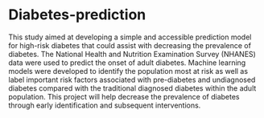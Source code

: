 # Diabetes-prediction

This study aimed at developing a simple and accessible prediction model for high-risk
diabetes that could assist with decreasing the prevalence of diabetes. The National Health
and Nutrition Examination Survey (NHANES) data were used to predict the onset of
adult diabetes. Machine learning models were developed to identify the population most
at risk as well as label important risk factors associated with pre-diabetes and
undiagnosed diabetes compared with the traditional diagnosed diabetes within the adult
population. This project will help decrease the prevalence of diabetes through early
identification and subsequent interventions.
